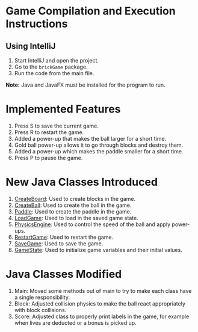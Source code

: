 # Game Compilation and Execution Instructions

## Using IntelliJ

1. Start IntelliJ and open the project.
2. Go to the `brickGame` package.
3. Run the code from the main file.

**Note:** Java and JavaFX must be installed for the program to run.

# Implemented Features

1. Press S to save the current game.
2. Press R to restart the game.
3. Added a power-up that makes the ball larger for a short time.
4. Gold ball power-up allows it to go through blocks and destroy them.
5. Added a power-up which makes the paddle smaller for a short time.
6. Press P to pause the game.

# New Java Classes Introduced

1. [CreateBoard](src/main/java/brickGame/CreateBoard.java): Used to create blocks in the game.
2. [CreateBall](src/main/java/brickGame/CreateBall.java): Used to create the ball in the game.
3. [Paddle](src/main/java/brickGame/Paddle.java): Used to create the paddle in the game.
4. [LoadGame](src/main/java/brickGame/LoadGame.java): Used to load in the saved game state.
5. [PhysicsEngine](src/main/java/brickGame/PhysicsEngine.java): Used to control the speed of the ball and apply power-ups.
6. [RestartGame](src/main/java/brickGame/RestartGame.java): Used to restart the game.
7. [SaveGame](src/main/java/brickGame/SaveGame.java): Used to save the game.
8. [GameState](src/main/java/brickGame/GameState.java): Used to initialize game variables and their initial values.

# Java Classes Modified

1. Main: Moved some methods out of main to try to make each class have a single responsibility.
2. Block: Adjusted collision physics to make the ball react appropriately with block collisions.
3. Score: Adjusted class to properly print labels in the game, for example when lives are deducted or a bonus is picked up.
